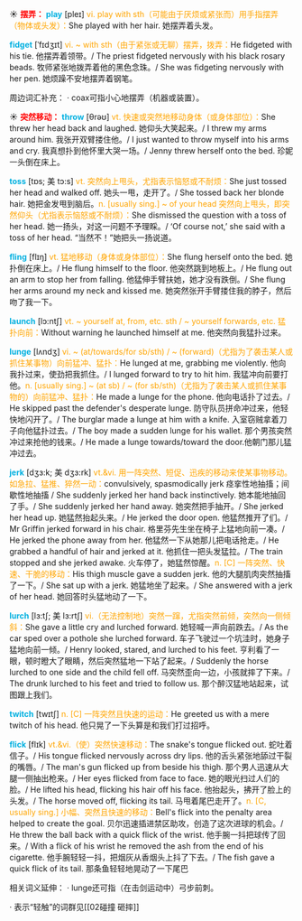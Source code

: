 ☀ <font color="red">**摆弄：**</font>
<font color="sky blue">**play**</font> [pleɪ] 
<font color="orange">vi. play with sth（可能由于厌烦或紧张而）用手指摆弄（物体或头发）：</font>She played with her hair. 她摆弄着头发。
           
<font color="sky blue">**fidget**</font> [ˈfɪdʒɪt]
<font color="orange">vi. ~ with sth（由于紧张或无聊）摆弄，拨弄：</font>He fidgeted with his tie. 他摆弄着领带。/ The priest fidgeted nervously with his black rosary beads. 牧师紧张地拨弄着他的黑色念珠。/ She was fidgeting nervously with her pen. 她烦躁不安地摆弄着钢笔。
           
周边词汇补充：
· coax可指小心地摆弄（机器或装置）。

☀ <font color="red">**突然移动：**</font>
<font color="sky blue">**throw**</font> [θrəʊ] 
<font color="orange">vt. 快速或突然地移动身体（或身体部位）：</font>She threw her head back and laughed. 她仰头大笑起来。/ I threw my arms around him. 我张开双臂搂住他。/ I just wanted to throw myself into his arms and cry. 我真想扑到他怀里大哭一场。/ Jenny threw herself onto the bed. 珍妮一头倒在床上。
           
<font color="sky blue">**toss**</font> [tɒs; 美 tɔ:s]
<font color="orange">vt. 突然向上甩头，尤指表示恼怒或不耐烦：</font>She just tossed her head and walked off. 她头一甩，走开了。/ She tossed back her blonde hair. 她把金发甩到脑后。<font color="orange">n. [usually sing.] ~ of your head 突然向上甩头，即突然仰头（尤指表示恼怒或不耐烦）：</font>She dismissed the question with a toss of her head. 她一扬头，对这一问题不予理睬。/ ‘Of course not,’ she said with a toss of her head. “当然不！”她把头一扬说道。
           
<font color="sky blue">**fling**</font> [flɪŋ]
<font color="orange">vt. 猛地移动（身体或身体部位）：</font>She flung herself onto the bed. 她扑倒在床上。/ He flung himself to the floor. 他突然跳到地板上。/ He flung out an arm to stop her from falling. 他猛伸手臂扶她，她才没有跌倒。/ She flung her arms around my neck and kissed me. 她突然张开手臂搂住我的脖子，然后吻了我一下。
           
<font color="sky blue">**launch**</font> [lɔ:ntʃ] 
<font color="orange">vt. ~ yourself at, from, etc. sth / ~ yourself forwards, etc. 猛扑向前：</font>Without warning he launched himself at me. 他突然向我猛扑过来。
                      
<font color="sky blue">**lunge**</font> [lʌndʒ]
<font color="orange">vi. ~ (at/towards/for sb/sth) / ~ (forward)（尤指为了袭击某人或抓住某事物）向前猛冲、猛扑：</font>He lunged at me, grabbing me violently. 他向我扑过来，使劲把我抓住。/ I lunged forward to try to hit him. 我猛冲向前要打他。<font color="orange">n. [usually sing.] ~ (at sb) / ~ (for sb/sth)（尤指为了袭击某人或抓住某事物的）向前猛冲、猛扑：</font>He made a lunge for the phone. 他向电话扑了过去。/ He skipped past the defender's desperate lunge. 防守队员拼命冲过来，他轻快地闪开了。/ The burglar made a lunge at him with a knife. 入室窃贼拿着刀子向他猛扑过去。/ The boy made a sudden lunge for his wallet. 那个男孩突然冲过来抢他的钱来。/ He made a lunge towards/toward the door.他朝门那儿猛冲过去。

<font color="sky blue">**jerk**</font> [dʒɜ:k; 美 dʒɜ:rk]
<font color="orange">vt.&vi. 用一阵突然、短促、迅疾的移动来使某事物移动。如急拉、猛推、猝然一动：</font>convulsively, spasmodically jerk 痉挛性地抽搐；间歇性地抽搐 / She suddenly jerked her hand back instinctively. 她本能地抽回了手。/ She suddenly jerked her hand away. 她突然把手抽开。/ She jerked her head up. 她猛然抬起头来。/ He jerked the door open. 他猛然推开了们。/ Mr Griffin jerked forward in his chair. 格里芬先生坐在椅子上猛地向前一凑。/ He jerked the phone away from her. 他猛然一下从她那儿把电话抢走。/ He grabbed a handful of hair and jerked at it. 他抓住一把头发猛拉。/ The train stopped and she jerked awake. 火车停了，她猛然惊醒。<font color="orange">n. [C] 一阵突然、快速、干脆的移动：</font>His thigh muscle gave a sudden jerk. 他的大腿肌肉突然抽搐了一下。/ She sat up with a jerk. 她猛地坐了起来。/ She answered with a jerk of her head. 她回答时头猛地动了一下。
      
<font color="sky blue">**lurch**</font> [lɜ:tʃ; 美 lɜ:rtʃ]
<font color="orange">vi.（无法控制地）突然一蹿，尤指突然前倾，突然向一侧倾斜：</font>She gave a little cry and lurched forward. 她轻喊一声向前跌去。/ As the car sped over a pothole she lurched forward. 车子飞驶过一个坑洼时，她身子猛地向前一倾。/ Henry looked, stared, and lurched to his feet. 亨利看了一眼，顿时瞪大了眼睛，然后突然猛地一下站了起来。/ Suddenly the horse lurched to one side and the child fell off. 马突然歪向一边，小孩就摔了下来。/ The drunk lurched to his feet and tried to follow us. 那个醉汉猛地站起来，试图跟上我们。

<font color="sky blue">**twitch**</font> [twɪtʃ]
<font color="orange">n. [C] 一阵突然且快速的运动：</font>He greeted us with a mere twitch of his head. 他只晃了一下头算是和我们打过招呼。
           
<font color="sky blue">**flick**</font> [flɪk]
<font color="orange">vt.&vi.（使）突然快速移动：</font>The snake's tongue flicked out. 蛇吐着信子。/ His tongue flicked nervously across dry lips. 他的舌头紧张地舔过干裂的嘴唇。/ The man's gun flicked up from beside his thigh. 那个男人迅速从大腿一侧抽出枪来。/ Her eyes flicked from face to face. 她的眼光扫过人们的脸。/ He lifted his head, flicking his hair off his face. 他抬起头，拂开了脸上的头发。/ The horse moved off, flicking its tail. 马甩着尾巴走开了。<font color="orange">n. [C, usually sing.] 小幅、突然且快速的移动：</font>Bell's flick into the penalty area helped to create the goal. 贝尔迅速插进禁区助攻，创造了这次进球的机会。/ He threw the ball back with a quick flick of the wrist. 他手腕一抖把球传了回来。/ With a flick of his wrist he removed the ash from the end of his cigarette. 他手腕轻轻一抖，把烟灰从香烟头上抖了下去。/ The fish gave a quick flick of its tail. 那条鱼轻轻地晃动了一下尾巴
           
相关词义延伸：
· lunge还可指（在击剑运动中）弓步前刺。

· 表示“轻触”的词群见[[02碰撞 砸摔]]
